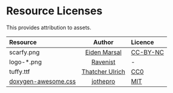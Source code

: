 # Resource Licenses

This provides attribution to assets.

| Resource             | Author      | Licence |
| :------------------- | :---------: | :------ |
| scarfy.png           | [Eiden Marsal](https://www.artstation.com/marshall_z) | [CC-BY-NC](https://creativecommons.org/licenses/by-nc/4.0/legalcode) |
| logo-*.png           | [Ravenist](https://www.pixilart.com/ravenist) | - |
| tuffy.ttf            | [Thatcher Ulrich](https://www.dafont.com/tuffy.font) | [CC0](https://creativecommons.org/public-domain/) |
| [doxygen-awesome.css](https://github.com/jothepro/doxygen-awesome-css) | [jothepro](https://github.com/jothepro) | [MIT](https://github.com/jothepro/doxygen-awesome-css/blob/main/LICENSE)
